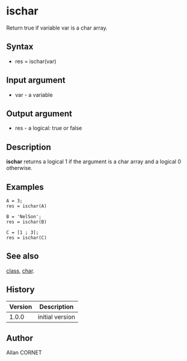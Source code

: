 

# ischar

Return true if variable var is a char array.

## Syntax

- res = ischar(var)

## Input argument

 - var - a variable

## Output argument

 - res - a logical: true or false

## Description

<b>ischar</b> returns a logical 1 if the argument is a char array and a logical 0 otherwise.

## Examples

```Nelson
A = 3;
res = ischar(A)
```
```Nelson
B = 'NelSon';
res = ischar(B)
```
```Nelson
C = [1 ; 3];
res = ischar(C)
```

## See also

[class](class.md), [char](../string/char.md).
## History

|Version|Description|
|------|------|
|1.0.0|initial version|


## Author

Allan CORNET



